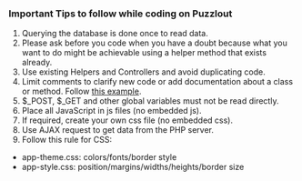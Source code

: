 ### Important Tips to follow while coding on Puzzlout

1. Querying the database is done once to read data.
2. Please ask before you code when you have a doubt because what you want to do might be achievable using a helper method that exists already.
3. Use existing Helpers and Controllers and avoid duplicating code.
5. Limit comments to clarify new code or add documentation about a class or method. Follow [this example](https://github.com/Puzzlout/FrameworkMvc/blob/master/src/System/Web/HttpRequest/AcceptHttpLanguageParser.php).
6. $_POST, $_GET and other global variables must not be read directly.
7. Place all JavaScript in js files (no embedded js).  
8. If required, create your own css file (no embedded css).
9. Use AJAX request to get data from the PHP server.
10. Follow this rule for CSS: 
  - app-theme.css: colors/fonts/border style
  - app-style.css: position/margins/widths/heights/border size
